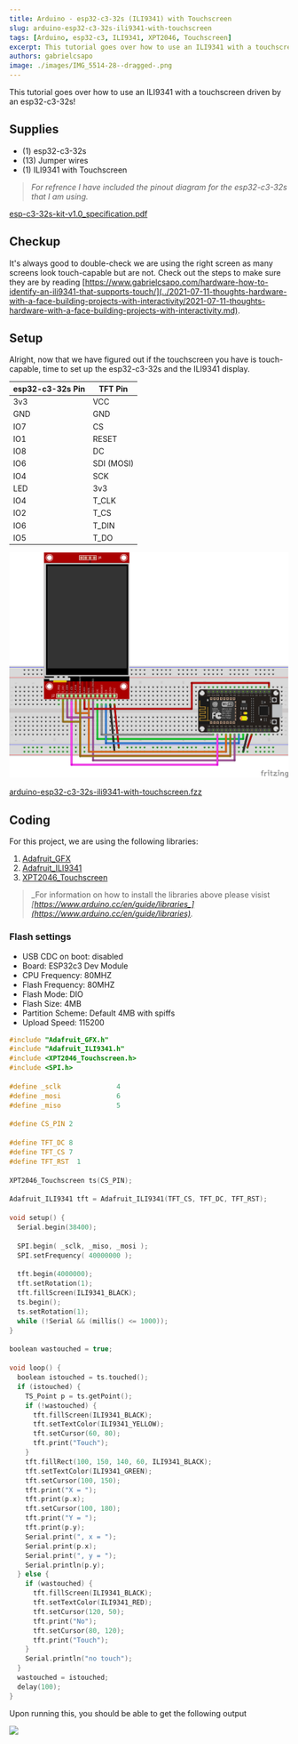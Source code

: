 ```yaml
---
title: Arduino - esp32-c3-32s (ILI9341) with Touchscreen
slug: arduino-esp32-c3-32s-ili9341-with-touchscreen
tags: [Arduino, esp32-c3, ILI9341, XPT2046, Touchscreen]
excerpt: This tutorial goes over how to use an ILI9341 with a touchscreen driven by an esp32-c3-32s!
authors: gabrielcsapo
image: ./images/IMG_5514-28--dragged-.png
---
```


This tutorial goes over how to use an ILI9341 with a touchscreen driven by an esp32-c3-32s!

<!-- truncate -->

## Supplies

- (1) esp32-c3-32s
- (13) Jumper wires
- (1) ILI9341 with Touchscreen

> _For refrence I have included the pinout diagram for the esp32-c3-32s that I am using._

[esp-c3-32s-kit-v1.0_specification.pdf](../files/spec-sheets/esp32-c3-32s/esp-c3-32s-kit-v1.0_specification.pdf)

## Checkup

It's always good to double-check we are using the right screen as many screens look touch-capable but are not. Check out the steps to make sure they are by reading [https://www.gabrielcsapo.com/hardware-how-to-identify-an-ili9341-that-supports-touch/](../2021-07-11-thoughts-hardware-with-a-face-building-projects-with-interactivity/2021-07-11-thoughts-hardware-with-a-face-building-projects-with-interactivity.md).

## Setup

Alright, now that we have figured out if the touchscreen you have is touch-capable, time to set up the esp32-c3-32s and the ILI9341 display.

| esp32-c3-32s Pin | TFT Pin    |
| ---------------- | ---------- |
| 3v3              | VCC        |
| GND              | GND        |
| IO7              | CS         |
| IO1              | RESET      |
| IO8              | DC         |
| IO6              | SDI (MOSI) |
| IO4              | SCK        |
| LED              | 3v3        |
| IO4              | T_CLK      |
| IO2              | T_CS       |
| IO6              | T_DIN      |
| IO5              | T_DO       |

![Wiring diagram connecting ILI9341 screen to esp32-c3-32s](./images/esp32-c3-32s-spi-screen-with-touch_bb.png)

[arduino-esp32-c3-32s-ili9341-with-touchscreen.fzz](../files/fritzing-parts/arduino-esp32-c3-32s-ili9341-with-touchscreen.fzz)

## Coding

For this project, we are using the following libraries:

1. [Adafruit_GFX](https://github.com/adafruit/Adafruit-GFX-Library)
2. [Adafruit_ILI9341](https://github.com/adafruit/Adafruit_ILI9341)
3. [XPT2046_Touchscreen](https://github.com/PaulStoffregen/XPT2046_Touchscreen)

> _For information on how to install the libraries above please visist _[_https://www.arduino.cc/en/guide/libraries_](https://www.arduino.cc/en/guide/libraries)_._

### Flash settings

- USB CDC on boot: disabled
- Board: ESP32c3 Dev Module
- CPU Frequency: 80MHZ
- Flash Frequency: 80MHZ
- Flash Mode: DIO
- Flash Size: 4MB
- Partition Scheme: Default 4MB with spiffs
- Upload Speed: 115200

```cpp showLineNumbers
#include "Adafruit_GFX.h"
#include "Adafruit_ILI9341.h"
#include <XPT2046_Touchscreen.h>
#include <SPI.h>

#define _sclk              4
#define _mosi              6
#define _miso              5

#define CS_PIN 2

#define TFT_DC 8
#define TFT_CS 7
#define TFT_RST  1

XPT2046_Touchscreen ts(CS_PIN);

Adafruit_ILI9341 tft = Adafruit_ILI9341(TFT_CS, TFT_DC, TFT_RST);

void setup() {
  Serial.begin(38400);

  SPI.begin( _sclk, _miso, _mosi );
  SPI.setFrequency( 40000000 );

  tft.begin(4000000);
  tft.setRotation(1);
  tft.fillScreen(ILI9341_BLACK);
  ts.begin();
  ts.setRotation(1);
  while (!Serial && (millis() <= 1000));
}

boolean wastouched = true;

void loop() {
  boolean istouched = ts.touched();
  if (istouched) {
    TS_Point p = ts.getPoint();
    if (!wastouched) {
      tft.fillScreen(ILI9341_BLACK);
      tft.setTextColor(ILI9341_YELLOW);
      tft.setCursor(60, 80);
      tft.print("Touch");
    }
    tft.fillRect(100, 150, 140, 60, ILI9341_BLACK);
    tft.setTextColor(ILI9341_GREEN);
    tft.setCursor(100, 150);
    tft.print("X = ");
    tft.print(p.x);
    tft.setCursor(100, 180);
    tft.print("Y = ");
    tft.print(p.y);
    Serial.print(", x = ");
    Serial.print(p.x);
    Serial.print(", y = ");
    Serial.println(p.y);
  } else {
    if (wastouched) {
      tft.fillScreen(ILI9341_BLACK);
      tft.setTextColor(ILI9341_RED);
      tft.setCursor(120, 50);
      tft.print("No");
      tft.setCursor(80, 120);
      tft.print("Touch");
    }
    Serial.println("no touch");
  }
  wastouched = istouched;
  delay(100);
}
```

Upon running this, you should be able to get the following output

![](./images/IMG_5514.gif)
